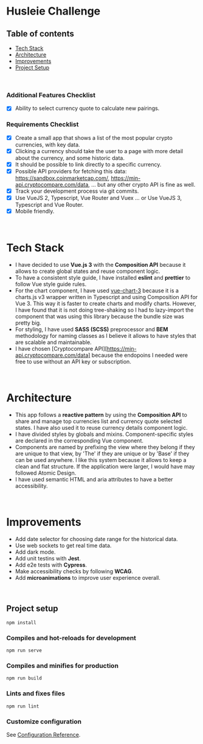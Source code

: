 # Husleie Challenge

## Table of contents
* [Tech Stack](#tech-stack)
* [Architecture](#architecture)
* [Improvements](#improvements)
* [Project Setup](#project-setup)

<br/>

### Additional Features Checklist

- [x] Ability to select currency quote to calculate new pairings.
### Requirements Checklist

- [x] Create a small app that shows a list of the most popular crypto currencies, with key data.
- [x] Clicking a currency should take the user to a page with more detail about the currency, and some historic data.
- [x] It should be possible to link directly to a specific currency.
- [x] Possible API providers for fetching this data: https://sandbox.coinmarketcap.com/, https://min-api.cryptocompare.com/data, … but any other crypto API is fine as well. 
- [x] Track your development process via git commits.
- [x] Use VueJS 2, Typescript, Vue Router and Vuex … or Use VueJS 3, Typescript and Vue Router.
- [x] Mobile friendly.

<br/>

# Tech Stack
- I have decided to use **Vue.js 3** with the **Composition API** because it allows to create global states and reuse component logic. 
- To have a consistent style guide, I have installed **eslint** and **prettier** to follow Vue style guide rules.
- For the chart component, I have used [vue-chart-3](https://github.com/victorgarciaesgi/vue-chart-3) because it is a charts.js v3 wrapper written in Typescript and using Composition API for Vue 3. This way it is faster to create charts and modify charts. However, I have found that it is not doing tree-shaking so I had to lazy-import the component that was using this library because the bundle size was pretty big.
- For styling, I have used **SASS (SCSS)** preprocessor and **BEM** methodology for naming classes as I believe it allows to have styles that are scalable and maintainable.
- I have chosen [Cryptocompare API][https://min-api.cryptocompare.com/data] because the endopoins I needed were free to use without an API key or subscription.

<br/>

# Architecture
- This app follows a **reactive pattern** by using the **Composition API** to share and manage top currencies list and currency quote selected states. I have also used it to reuse currency details component logic. 
- I have divided styles by globals and mixins. Component-specific styles are declared in the corresponding Vue component. 
- Components are named by prefixing the view where they belong if they are unique to that view, by 'The' if they are unique or by 'Base' if they can be used anywhere. I like this system because it allows to keep a clean and flat structure. If the application were larger, I would have may followed Atomic Design.
- I have used semantic HTML and aria attributes to have a better accessibility.

<br/>

# Improvements
- Add date selector for choosing date range for the historical data. 
- Use web sockets to get real time data.
- Add dark mode.
- Add unit testins with **Jest**.
- Add e2e tests with **Cypress**.
- Make accessibility checks by following **WCAG**. 
- Add **microanimations** to improve user experience overall.

<br/>


## Project setup
```
npm install
```

### Compiles and hot-reloads for development
```
npm run serve
```

### Compiles and minifies for production
```
npm run build
```

### Lints and fixes files
```
npm run lint
```

### Customize configuration
See [Configuration Reference](https://cli.vuejs.org/config/).
